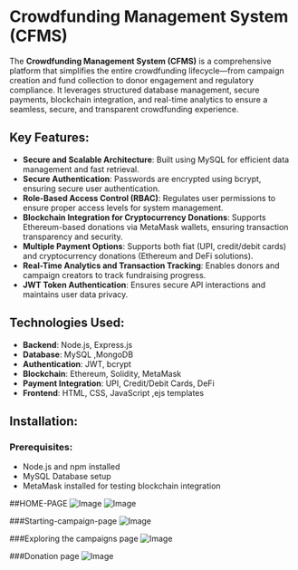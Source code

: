 # Crowdfunding Management System (CFMS)

The **Crowdfunding Management System (CFMS)** is a comprehensive platform that simplifies the entire crowdfunding lifecycle—from campaign creation and fund collection to donor engagement and regulatory compliance. It leverages structured database management, secure payments, blockchain integration, and real-time analytics to ensure a seamless, secure, and transparent crowdfunding experience.

## Key Features:

- **Secure and Scalable Architecture**: Built using MySQL for efficient data management and fast retrieval.
- **Secure Authentication**: Passwords are encrypted using bcrypt, ensuring secure user authentication.
- **Role-Based Access Control (RBAC)**: Regulates user permissions to ensure proper access levels for system management.
- **Blockchain Integration for Cryptocurrency Donations**: Supports Ethereum-based donations via MetaMask wallets, ensuring transaction transparency and security.
- **Multiple Payment Options**: Supports both fiat (UPI, credit/debit cards) and cryptocurrency donations (Ethereum and DeFi solutions).
- **Real-Time Analytics and Transaction Tracking**: Enables donors and campaign creators to track fundraising progress.
- **JWT Token Authentication**: Ensures secure API interactions and maintains user data privacy.

## Technologies Used:

- **Backend**: Node.js, Express.js
- **Database**: MySQL ,MongoDB
- **Authentication**: JWT, bcrypt
- **Blockchain**: Ethereum, Solidity, MetaMask
- **Payment Integration**: UPI, Credit/Debit Cards, DeFi
- **Frontend**: HTML, CSS, JavaScript ,ejs templates

## Installation:

### Prerequisites:
- Node.js and npm installed
- MySQL Database setup
- MetaMask installed for testing blockchain integration

##HOME-PAGE
![Image](https://github.com/user-attachments/assets/46d02272-ba64-42bc-8600-2e008f33376a)
![Image](https://github.com/user-attachments/assets/043aa8b2-b5bf-4660-bc53-219af1aa9e71)

###Starting-campaign-page
![Image](https://github.com/user-attachments/assets/1f8a77b9-5bf8-42e8-8e27-50d77f6c0b56)

###Exploring the campaigns page
![Image](https://github.com/user-attachments/assets/2d560173-f383-420e-94cf-8999b26fc16a)

###Donation page
![Image](https://github.com/user-attachments/assets/fad33222-f237-464c-9878-714e3f97878e)
